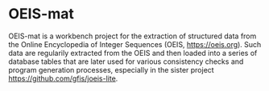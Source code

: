 # OEIS-mat
OEIS-mat is a workbench project for the extraction of structured data from the Online Encyclopedia of Integer Sequences (OEIS, https://oeis.org). 
Such data are regularily extracted from the OEIS and then loaded into a series of database tables that are later used for various consistency checks and program
generation processes, especially in the sister project https://github.com/gfis/joeis-lite.
